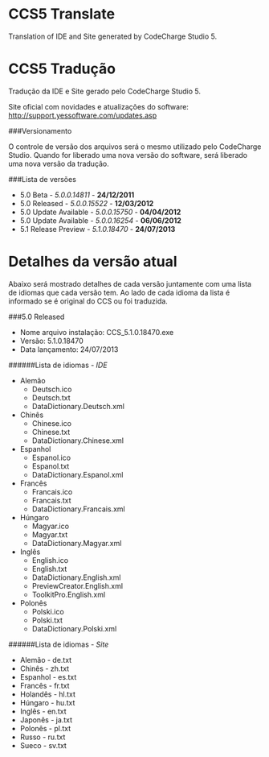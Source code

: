 CCS5 Translate
==============

Translation of IDE and Site generated by CodeCharge Studio 5.





CCS5 Tradução
==============

Tradução da IDE e Site gerado pelo CodeCharge Studio 5.

Site oficial com novidades e atualizações do software: http://support.yessoftware.com/updates.asp

###Versionamento

O controle de versão dos arquivos será o mesmo utilizado pelo CodeCharge Studio. Quando for liberado uma nova versão do software, será liberado uma nova versão da tradução.

###Lista de versões

* 5.0 Beta - *5.0.0.14811* - **24/12/2011**
* 5.0 Released - *5.0.0.15522* - **12/03/2012**
* 5.0 Update Available - *5.0.0.15750* - **04/04/2012**
* 5.0 Update Available - *5.0.0.16254* - **06/06/2012**
* 5.1 Release Preview - *5.1.0.18470* - **24/07/2013**

Detalhes da versão atual
==============

Abaixo será mostrado detalhes de cada versão juntamente com uma lista de idiomas que cada versão tem. Ao lado de cada idioma da lista é informado se é original do CCS ou foi traduzida.

###5.0 Released

* Nome arquivo instalação: CCS_5.1.0.18470.exe
* Versão: 5.1.0.18470
* Data lançamento: 24/07/2013

######Lista de idiomas - *IDE*
- Alemão
    - Deutsch.ico
    - Deutsch.txt
    - DataDictionary.Deutsch.xml
- Chinês
    - Chinese.ico
    - Chinese.txt
    - DataDictionary.Chinese.xml
- Espanhol
    - Espanol.ico
    - Espanol.txt
    - DataDictionary.Espanol.xml
- Francês
    - Francais.ico
    - Francais.txt
    - DataDictionary.Francais.xml
- Húngaro
    - Magyar.ico
    - Magyar.txt
    - DataDictionary.Magyar.xml
- Inglês
    - English.ico
    - English.txt
    - DataDictionary.English.xml
    - PreviewCreator.English.xml
    - ToolkitPro.English.xml
- Polonês
    - Polski.ico
    - Polski.txt
    - DataDictionary.Polski.xml

######Lista de idiomas - *Site*
- Alemão - de.txt
- Chinês - zh.txt
- Espanhol - es.txt
- Francês - fr.txt
- Holandês - hl.txt
- Húngaro - hu.txt
- Inglês - en.txt
- Japonês - ja.txt
- Polonês - pl.txt
- Russo - ru.txt
- Sueco - sv.txt